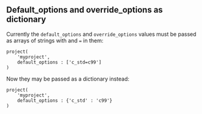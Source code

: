 ## Default_options and override_options as dictionary

Currently the `default_options` and `override_options` values must be passed
as arrays of strings with and `=` in them:

```meson
project(
    'myproject',
    default_options : ['c_std=c99']
)
```

Now they may be passed as a dictionary instead:

```meson
project(
    'myproject',
    default_options : {'c_std' : 'c99'}
)
```
